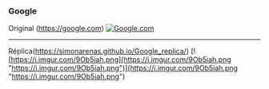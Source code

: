 ### Google

Original (https://google.com)
[![Google.com](https://i.imgur.com/Wd46Okp.png "Google.com")](https://i.imgur.com/Wd46Okp.png "Google.com")

------------



Réplica(https://simonarenas.github.io/Google_replica/)
[![https://i.imgur.com/9Ob5iah.png](https://i.imgur.com/9Ob5iah.png "https://i.imgur.com/9Ob5iah.png")](https://i.imgur.com/9Ob5iah.png "https://i.imgur.com/9Ob5iah.png")
